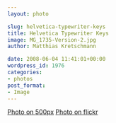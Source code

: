 ```yaml
---
layout: photo

slug: helvetica-typewriter-keys
title: Helvetica Typewriter Keys
image: MG_1735-Version-2.jpg
author: Matthias Kretschmann

date: 2008-06-04 11:41:01+00:00
wordpress_id: 1976
categories:
- photos
post_format:
- Image
---
```


[Photo on 500px](http://500px.com/photo/5630073) [Photo on flickr](http://www.flickr.com/photos/krema/6965165687)
